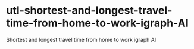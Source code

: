# utl-shortest-and-longest-travel-time-from-home-to-work-igraph-AI
Shortest and longest travel time from home to work igraph AI 
